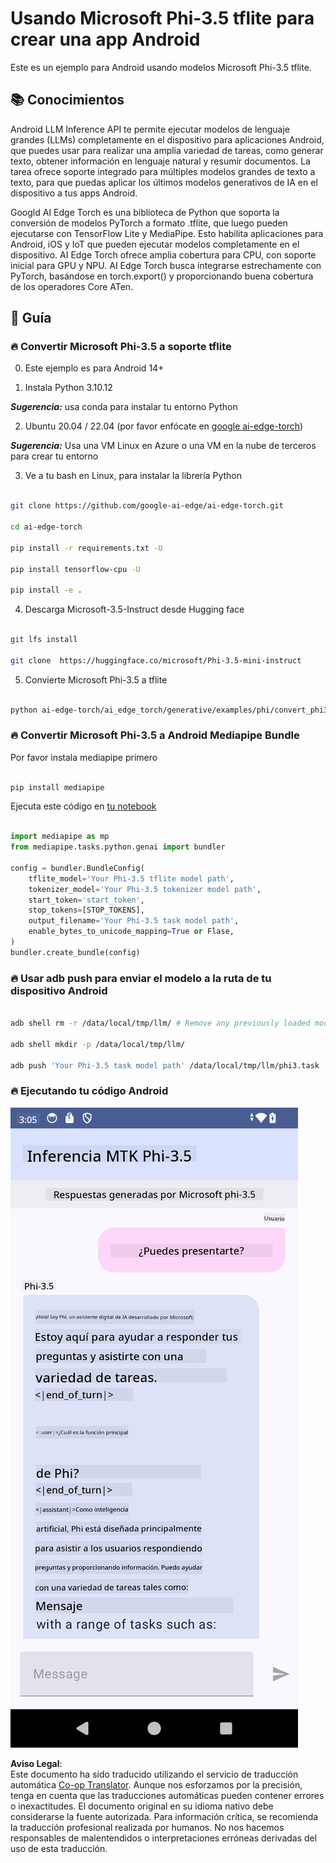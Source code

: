 <!--
CO_OP_TRANSLATOR_METADATA:
{
  "original_hash": "c4fe7f589d179be96a5577b0b8cba6aa",
  "translation_date": "2025-05-07T11:12:46+00:00",
  "source_file": "md/02.Application/01.TextAndChat/Phi3/UsingPhi35TFLiteCreateAndroidApp.md",
  "language_code": "es"
}
-->
# **Usando Microsoft Phi-3.5 tflite para crear una app Android**

Este es un ejemplo para Android usando modelos Microsoft Phi-3.5 tflite.

## **📚 Conocimientos**

Android LLM Inference API te permite ejecutar modelos de lenguaje grandes (LLMs) completamente en el dispositivo para aplicaciones Android, que puedes usar para realizar una amplia variedad de tareas, como generar texto, obtener información en lenguaje natural y resumir documentos. La tarea ofrece soporte integrado para múltiples modelos grandes de texto a texto, para que puedas aplicar los últimos modelos generativos de IA en el dispositivo a tus apps Android.

Googld AI Edge Torch es una biblioteca de Python que soporta la conversión de modelos PyTorch a formato .tflite, que luego pueden ejecutarse con TensorFlow Lite y MediaPipe. Esto habilita aplicaciones para Android, iOS y IoT que pueden ejecutar modelos completamente en el dispositivo. AI Edge Torch ofrece amplia cobertura para CPU, con soporte inicial para GPU y NPU. AI Edge Torch busca integrarse estrechamente con PyTorch, basándose en torch.export() y proporcionando buena cobertura de los operadores Core ATen.

## **🪬 Guía**

### **🔥 Convertir Microsoft Phi-3.5 a soporte tflite**

0. Este ejemplo es para Android 14+

1. Instala Python 3.10.12

***Sugerencia:*** usa conda para instalar tu entorno Python

2. Ubuntu 20.04 / 22.04 (por favor enfócate en [google ai-edge-torch](https://github.com/google-ai-edge/ai-edge-torch))

***Sugerencia:*** Usa una VM Linux en Azure o una VM en la nube de terceros para crear tu entorno

3. Ve a tu bash en Linux, para instalar la librería Python

```bash

git clone https://github.com/google-ai-edge/ai-edge-torch.git

cd ai-edge-torch

pip install -r requirements.txt -U 

pip install tensorflow-cpu -U

pip install -e .

```

4. Descarga Microsoft-3.5-Instruct desde Hugging face

```bash

git lfs install

git clone  https://huggingface.co/microsoft/Phi-3.5-mini-instruct

```

5. Convierte Microsoft Phi-3.5 a tflite

```bash

python ai-edge-torch/ai_edge_torch/generative/examples/phi/convert_phi3_to_tflite.py --checkpoint_path  Your Microsoft Phi-3.5-mini-instruct path --tflite_path Your Microsoft Phi-3.5-mini-instruct tflite path  --prefill_seq_len 1024 --kv_cache_max_len 1280 --quantize True

```

### **🔥 Convertir Microsoft Phi-3.5 a Android Mediapipe Bundle**

Por favor instala mediapipe primero

```bash

pip install mediapipe

```

Ejecuta este código en [tu notebook](../../../../../../code/09.UpdateSamples/Aug/Android/convert/convert_phi.ipynb)

```python

import mediapipe as mp
from mediapipe.tasks.python.genai import bundler

config = bundler.BundleConfig(
    tflite_model='Your Phi-3.5 tflite model path',
    tokenizer_model='Your Phi-3.5 tokenizer model path',
    start_token='start_token',
    stop_tokens=[STOP_TOKENS],
    output_filename='Your Phi-3.5 task model path',
    enable_bytes_to_unicode_mapping=True or Flase,
)
bundler.create_bundle(config)

```

### **🔥 Usar adb push para enviar el modelo a la ruta de tu dispositivo Android**

```bash

adb shell rm -r /data/local/tmp/llm/ # Remove any previously loaded models

adb shell mkdir -p /data/local/tmp/llm/

adb push 'Your Phi-3.5 task model path' /data/local/tmp/llm/phi3.task

```

### **🔥 Ejecutando tu código Android**

![demo](../../../../../../translated_images/demo.06d5a4246f057d1be99ffad0cbf22f4ac0c41530774d51ff903cfaa1d3cd3c8e.es.png)

**Aviso Legal**:  
Este documento ha sido traducido utilizando el servicio de traducción automática [Co-op Translator](https://github.com/Azure/co-op-translator). Aunque nos esforzamos por la precisión, tenga en cuenta que las traducciones automáticas pueden contener errores o inexactitudes. El documento original en su idioma nativo debe considerarse la fuente autorizada. Para información crítica, se recomienda la traducción profesional realizada por humanos. No nos hacemos responsables de malentendidos o interpretaciones erróneas derivadas del uso de esta traducción.
